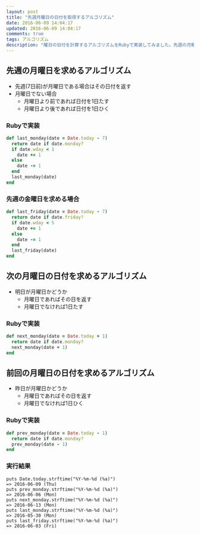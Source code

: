 ```yaml
---
layout: post
title: "先週月曜日の日付を取得するアルゴリズム"
date: 2016-06-09 14:04:17
updated: 2016-06-09 14:04:17
comments: true
tags: アルゴリズム
description: "曜日の日付を計算するアルゴリズムをRubyで実装してみました。先週の月曜日を求めるアルゴリズム、次の月曜日を求めるアルゴリズム、前回の月曜日を求めるアルゴリズム等を実装しています。"
---
```


## 先週の月曜日を求めるアルゴリズム

* 先週(7日前)が月曜日である場合はその日付を返す
* 月曜日でない場合
  - 月曜日より前であれば日付を1日たす
  - 月曜日より後であれば日付を1日ひく

### Rubyで実装


```ruby
def last_monday(date = Date.today - 7)
  return date if date.monday?
  if date.wday < 1
    date += 1
  else
    date -= 1
  end
  last_monday(date)
end

```

### 先週の金曜日を求める場合


```ruby
def last_friday(date = Date.today - 7)
  return date if date.friday?
  if date.wday < 5
    date += 1
  else
    date -= 1
  end
  last_friday(date)
end

```

## 次の月曜日の日付を求めるアルゴリズム

* 明日が月曜日かどうか
  - 月曜日であればその日を返す
  - 月曜日でなければ1日たす

### Rubyで実装


```ruby
def next_monday(date = Date.today + 1)
  return date if date.monday?
  next_monday(date + 1)
end

```

## 前回の月曜日の日付を求めるアルゴリズム

* 昨日が月曜日かどうか
  - 月曜日であればその日を返す
  - 月曜日でなければ1日ひく

### Rubyで実装


```ruby
def prev_monday(date = Date.today - 1)
  return date if date.monday?
  prev_monday(date - 1)
end

```

### 実行結果


```
puts Date.today.strftime("%Y-%m-%d (%a)")
=> 2016-06-09 (Thu)
puts prev_monday.strftime("%Y-%m-%d (%a)")
=> 2016-06-06 (Mon)
puts next_monday.strftime("%Y-%m-%d (%a)")
=> 2016-06-13 (Mon)
puts last_monday.strftime("%Y-%m-%d (%a)")
=> 2016-05-30 (Mon)
puts last_friday.strftime("%Y-%m-%d (%a)")
=> 2016-06-03 (Fri)

```
